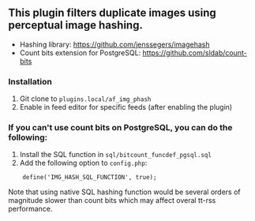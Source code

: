 ## This plugin filters duplicate images using perceptual image hashing.

* Hashing library: https://github.com/jenssegers/imagehash
* Count bits extension for PostgreSQL: https://github.com/sldab/count-bits

### Installation

1. Git clone to ``plugins.local/af_img_phash``
2. Enable in feed editor for specific feeds (after enabling the plugin)

### If you can't use count bits on PostgreSQL, you can do the following:

1. Install the SQL function in `sql/bitcount_funcdef_pgsql.sql`
2. Add the following option to `config.php`:

```
	define('IMG_HASH_SQL_FUNCTION', true);
```

Note that using native SQL hashing function would be several orders of magnitude
slower than count bits which may affect overal tt-rss performance.
